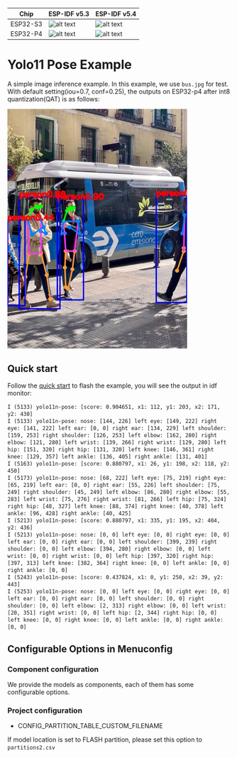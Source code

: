 [supported]: https://img.shields.io/badge/-supported-green "supported"

| Chip     | ESP-IDF v5.3           | ESP-IDF v5.4           |
|----------|------------------------|------------------------|
| ESP32-S3 | ![alt text][supported] | ![alt text][supported] |
| ESP32-P4 | ![alt text][supported] | ![alt text][supported] |

# Yolo11 Pose Example

A simple image inference example. In this example, we use ``bus.jpg`` for test. With default setting(iou=0.7, conf=0.25), the outputs on ESP32-p4 after int8 quantization(QAT) is as follows:

![](./img/bus_int8_qat.jpg)

## Quick start

Follow the [quick start](https://docs.espressif.com/projects/esp-dl/en/latest/getting_started/readme.html#quick-start) to flash the example, you will see the output in idf monitor:

```
I (5133) yolo11n-pose: [score: 0.904651, x1: 112, y1: 203, x2: 171, y2: 430]
I (5133) yolo11n-pose: nose: [144, 226] left eye: [149, 222] right eye: [141, 222] left ear: [0, 0] right ear: [134, 229] left shoulder: [159, 253] right shoulder: [126, 253] left elbow: [162, 280] right elbow: [121, 280] left wrist: [139, 266] right wrist: [129, 280] left hip: [151, 320] right hip: [131, 320] left knee: [146, 361] right knee: [129, 357] left ankle: [136, 405] right ankle: [131, 401] 
I (5163) yolo11n-pose: [score: 0.880797, x1: 26, y1: 198, x2: 118, y2: 450]
I (5173) yolo11n-pose: nose: [68, 222] left eye: [75, 219] right eye: [65, 219] left ear: [0, 0] right ear: [55, 226] left shoulder: [75, 249] right shoulder: [45, 249] left elbow: [86, 280] right elbow: [55, 283] left wrist: [75, 276] right wrist: [81, 266] left hip: [75, 324] right hip: [48, 327] left knee: [88, 374] right knee: [40, 378] left ankle: [96, 428] right ankle: [40, 425] 
I (5213) yolo11n-pose: [score: 0.880797, x1: 335, y1: 195, x2: 404, y2: 436]
I (5213) yolo11n-pose: nose: [0, 0] left eye: [0, 0] right eye: [0, 0] left ear: [0, 0] right ear: [0, 0] left shoulder: [399, 239] right shoulder: [0, 0] left elbow: [394, 280] right elbow: [0, 0] left wrist: [0, 0] right wrist: [0, 0] left hip: [397, 320] right hip: [397, 313] left knee: [382, 364] right knee: [0, 0] left ankle: [0, 0] right ankle: [0, 0] 
I (5243) yolo11n-pose: [score: 0.437824, x1: 0, y1: 250, x2: 39, y2: 443]
I (5253) yolo11n-pose: nose: [0, 0] left eye: [0, 0] right eye: [0, 0] left ear: [0, 0] right ear: [0, 0] left shoulder: [0, 0] right shoulder: [0, 0] left elbow: [2, 313] right elbow: [0, 0] left wrist: [20, 351] right wrist: [0, 0] left hip: [2, 344] right hip: [0, 0] left knee: [0, 0] right knee: [0, 0] left ankle: [0, 0] right ankle: [0, 0] 
```

## Configurable Options in Menuconfig

### Component configuration

We provide the models as components, each of them has some configurable options. 

### Project configuration

- CONFIG_PARTITION_TABLE_CUSTOM_FILENAME

If model location is set to FLASH partition, please set this option to `partitions2.csv`

